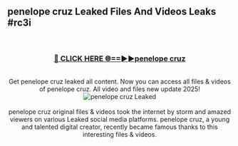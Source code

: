 ## penelope cruz Leaked Files And Videos Leaks #rc3i
<br>
<div align="center">
<h3><a href="https://watchclip.my.id/penelope cruz" rel="nofollow">🔴 CLICK HERE 🌐==►►penelope cruz</a></h3>
<br>
Get penelope cruz leaked all content. Now you can access all files & videos of penelope cruz. All video and files new update 2025!
<br>
<a href="https://watchclip.my.id/penelope cruz" rel="nofollow" data-target="animated-image.originalLink"><img src="https://i.ibb.co.com/WyWwxjT/player-gif2.gif" alt="penelope cruz Leaked" style="max-width: 100%; display: inline-block;" data-target="animated-image.originalImage"></a>
<br><br>
penelope cruz original files & videos took the internet by storm and amazed viewers on various Leaked social media platforms. penelope cruz, a young and talented digital creator, recently became famous thanks to this interesting files & videos.
</div>
<br>